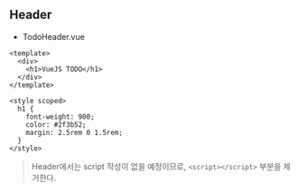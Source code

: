 ## Header

- TodoHeader.vue

```vue
<template>
  <div>
    <h1>VueJS TODO</h1>
  </div>
</template>

<style scoped>
  h1 {
    font-weight: 900;
    color: #2f3b52;
    margin: 2.5rem 0 1.5rem;
  }
</style>
```

> Header에서는 script 작성이 없을 예정이므로,  `<script></script>` 부분을 제거한다.

<br>

<br>

